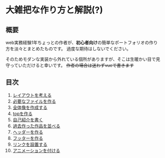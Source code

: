 # 大雑把な作り方と解説(?)

## 概要
web実務経験1年ちょっとの作者が、**初心者向け**の簡単なポートフォリオの作り方を淡々とまとめたものです。
過度な期待はしないでください。

そのためモダンな実装から外れている個所がありますが、そこは生暖かい目で見守っていただけると幸いです。
~~作者の場合は迷わずvueで書きます~~

## 目次
1. [レイアウトを考える](/doc/01_ThinkLayout.md)
1. [必要なファイルを作る](/doc/02_CreateRequiredFile.md)
1. [全体像を作成する](/doc/03_CreateWholeImage.md)
1. [topを作る](/doc/04_MakeTop.md)
1. [自己紹介を書く](/doc/05_WriteSelfIntroduction.md)
1. [過去作った作品を並べる](/doc/06_PastMadeWorksSort.md)
1. [ヘッダーを作る](/doc/07_MakeHeader.md)
1. [フッターを作る](/doc/08_MakeFooter.md)
1. [リンクを設置する](/doc/09_SetLink.md)
1. [アニメーションを付ける](/doc/10_PutAnimation.md)
